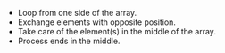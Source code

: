 * Loop from one side of the array.
* Exchange elements with opposite position.
* Take care of the element(s) in the middle of the array.
* Process ends in the middle.